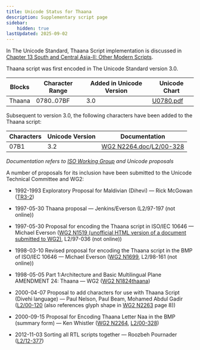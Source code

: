 ```yaml
---
title: Unicode Status for Thaana
description: Supplementary script page
sidebar:
    hidden: true
lastUpdated: 2025-09-02
---
```


In The Unicode Standard, Thaana Script implementation is discussed in [Chapter 13 South and Central Asia-II: Other Modern Scripts](http://www.unicode.org/versions/latest/ch13.pdf).

[comment]: # (end of intro)

[comment]: # (start of blocks)

Thaana script was first encoded in The Unicode Standard version 3.0. 

| Blocks  |  Character Range  |  Added in Unicode Version  |  Unicode Chart  |
| ------- | ----------------- | -------------------------- | --------------- |
| Thaana  |  0780..07BF  |  3.0  |  [U0780.pdf](http://www.unicode.org/charts/PDF/U0780.pdf)  |

[comment]: # (end of blocks)

[comment]: # (start of chars)

Subsequent to version 3.0, the following characters have been added to the Thaana script:

| Characters | Unicode Version | Documentation |
| ---------- | --------------- | ------------- |
| 07B1 | 3.2 | [WG2 N2264.doc](https://www.unicode.org/wg2/docs/n2264.doc)/[L2/00-328](http://www.unicode.org/cgi-bin/GetMatchingDocs.pl?L2/00-328) |

_Documentation refers to [ISO Working Group](https://www.unicode.org/wg2/) and Unicode proposals_

[comment]: # (end of chars)

[comment]: # (start of rest)

A number of proposals for its inclusion have been submitted to the Unicode Technical Committee and WG2:

- 1992-1993 Exploratory Proposal for Maldivian (Dihevi) — Rick McGowan ([TR3-2](http://www.unicode.org/reports/tr3-2/))  

- 1997-05-30 Thaana proposal — Jenkins/Everson (L2/97-197 (not online))

- 1997-05-30 Proposal for encoding the Thaana script in ISO/IEC 10646 — Michael Everson ([WG2 N1519 (unofficial HTML version of a document submitted to WG2)](http://www.evertype.com/standards/dv/thaana.html),        L2/97-036  (not online))

- 1998-03-10 Revised proposal for encoding the Thaana script in the BMP of ISO/IEC 10646 — Michael Everson ([WG2 N1699](https://www.unicode.org/wg2/docs/n1699.pdf), L2/98-161 (not online))

- 1998-05-05 Part 1:Architecture and Basic Multilingual Plane AMENDMENT 24: Thaana — WG2 ([WG2 N1824thaana](https://www.unicode.org/wg2/docs/n1824thaana.pdf))

- 2000-04-07 Proposal to add characters for use with Thaana Script (Divehi language) — Paul Nelson, Paul Beam, Mohamed Abdul Gadir  ([L2/00-120](http://www.unicode.org/cgi-bin/GetMatchingDocs.pl?L2/00-120) (also references glyph shape in [WG2 N2263](https://www.unicode.org/wg2/docs/n2263.pdf) page 8))

- 2000-09-15 Proposal for Encoding Thaana Letter Naa in the BMP (summary form) — Ken Whistler ([WG2 N2264](https://www.unicode.org/wg2/docs/n2264.doc), [L2/00-328](http://www.unicode.org/cgi-bin/GetMatchingDocs.pl?L2/00-328))

- 2012-11-03 Sorting all RTL scripts together — Roozbeh Pournader ([L2/12-377](http://www.unicode.org/cgi-bin/GetMatchingDocs.pl?L2/12-377))
